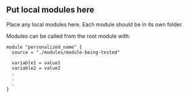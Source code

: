 ## Put local modules here

Place any local modules here. Each module should be in its own folder.

Modules can be called from the root module with:

```hcl
module "personalized_name" {
  source = "./modules/module-being-tested"

  variable1 = value1
  variable2 = value2
  .
  .
  .
}
```
